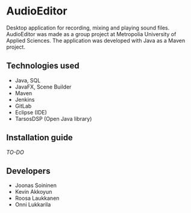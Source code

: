 # AudioEditor

Desktop application for recording, mixing and playing sound files. AudioEditor was made as a group project at Metropolia University of Applied Sciences. The application was developed with Java as a Maven project.

## Technologies used

- Java, SQL
- JavaFX, Scene Builder
- Maven
- Jenkins
- GitLab
- Eclipse (IDE)
- TarsosDSP (Open Java library)

## Installation guide

*TO-DO*

## Developers

- Joonas Soininen 
- Kevin Akkoyun
- Roosa Laukkanen
- Onni Lukkarila
